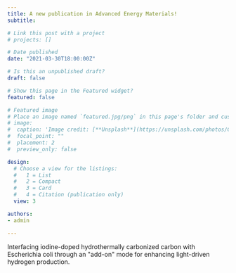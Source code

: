 ```yaml
---
title: A new publication in Advanced Energy Materials!
subtitle: 

# Link this post with a project
# projects: []

# Date published
date: "2021-03-30T18:00:00Z"

# Is this an unpublished draft?
draft: false

# Show this page in the Featured widget?
featured: false

# Featured image
# Place an image named `featured.jpg/png` in this page's folder and customize its options here.
# image:
#  caption: 'Image credit: [**Unsplash**](https://unsplash.com/photos/CpkOjOcXdUY)'
#  focal_point: ""
#  placement: 2
#  preview_only: false

design:
  # Choose a view for the listings:
  #   1 = List
  #   2 = Compact
  #   3 = Card
  #   4 = Citation (publication only)
  view: 3

authors:
- admin

---
```


Interfacing iodine-doped hydrothermally carbonized carbon with Escherichia coli through an "add-on" mode for enhancing light-driven hydrogen production.

